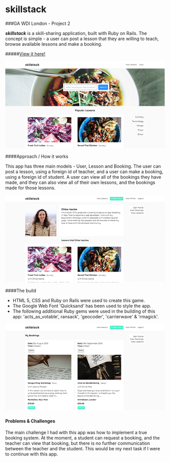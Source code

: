 # skillstack

###GA WDI London - Project 2

***skillstack*** is a skill-sharing application, built with Ruby on Rails. The concept is simple - a user can post a lesson that they are willing to teach, browse available lessons and make a booking. 

#####[View it here!](#)

![](./skillstack/app/assets/images/skillstack-readme.jpg)

####Approach / How it works

This app has three main models - User, Lesson and Booking. The user can post a lesson, using a foreign id of teacher, and a user can make a booking, using a foreign id of student. A user can view all of the bookings they have made, and they can also view all of their own lessons, and the bookings made for those lessons. 

![](./skillstack/app/assets/images/skillstack-readme2.jpg)

####The build

* HTML 5, CSS and Ruby on Rails were used to create this game. 
* The Google Web Font 'Quicksand' has been used to style the app.
* The following additional Ruby gems were used in the building of this app: 'acts_as_votable', ransack', 'geocoder', 'carrierwave' & 'rmagick'.

![](./skillstack/app/assets/images/skillstack-readme3.jpg)

#### Problems & Challenges

The main challenge I had with this app was how to implement a true booking system. At the moment, a student can request a booking, and the teacher can view that booking, but there is no further communication between the teacher and the student. This would be my next task if I were to continue with this app. 



